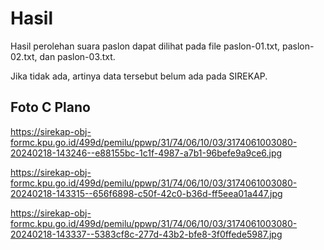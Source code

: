 # Hasil

Hasil perolehan suara paslon dapat dilihat pada file paslon-01.txt, paslon-02.txt, dan paslon-03.txt.

Jika tidak ada, artinya data tersebut belum ada pada SIREKAP.

## Foto C Plano

https://sirekap-obj-formc.kpu.go.id/499d/pemilu/ppwp/31/74/06/10/03/3174061003080-20240218-143246--e88155bc-1c1f-4987-a7b1-96befe9a9ce6.jpg

https://sirekap-obj-formc.kpu.go.id/499d/pemilu/ppwp/31/74/06/10/03/3174061003080-20240218-143315--656f6898-c50f-42c0-b36d-ff5eea01a447.jpg

https://sirekap-obj-formc.kpu.go.id/499d/pemilu/ppwp/31/74/06/10/03/3174061003080-20240218-143337--5383cf8c-277d-43b2-bfe8-3f0ffede5987.jpg
